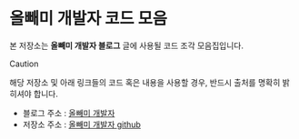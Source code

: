 
# 올빼미 개발자 코드 모음

  

본 저장소는 **올빼미 개발자 블로그** 글에 사용될 코드 조각 모음집입니다.

> [!CAUTION]
> 해당 저장소 및 아래 링크들의 코드 혹은 내용을 사용할 경우, 반드시 출처를 명확히 밝히셔야 합니다.

- 블로그 주소 : [올빼미 개발자](https://owl-ppaemi.tistory.com/)
- 저장소 주소 : [올빼미 개발자 github](https://github.com/younygo1004/blogDevelop)
